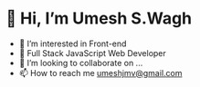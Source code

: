 # 👋 Hi, I’m Umesh S.Wagh
- 👀 I’m interested in Front-end
- 🌱 Full Stack JavaScript Web Developer
- 💞️ I’m looking to collaborate on ...
- 📫 How to reach me umeshjmv@gmail.com

<!---
umeshswagh/umeshswagh is a ✨ special ✨ repository because its `README.md` (this file) appears on your GitHub profile.
You can click the Preview link to take a look at your changes.
--->
